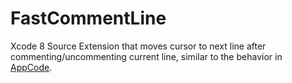 # FastCommentLine
Xcode 8 Source Extension that moves cursor to next line after commenting/uncommenting current line, similar to the behavior in [AppCode](https://www.jetbrains.com/objc).


